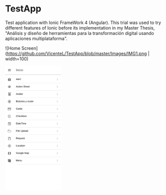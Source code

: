 # TestApp
Test application with Ionic FrameWork 4 (Angular). This trial was used to try different features of Ionic before its implementation in my Master Thesis, "Análisis y diseño de herramientas para la transformación digital usando aplicaciones multiplataforma".

![Home Screen](https://github.com/VicenteL/TestApp/blob/master/Images/IMG1.png  | width=100)

<img src="https://github.com/VicenteFL/TestApp/blob/master/Images/IMG1.png" width="180" height="400" />
